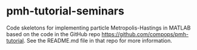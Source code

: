# pmh-tutorial-seminars
Code skeletons for implementing particle Metropolis-Hastings in MATLAB based on the code in the GitHub repo https://github.com/compops/pmh-tutorial. See the README.md file in that repo for more information.
